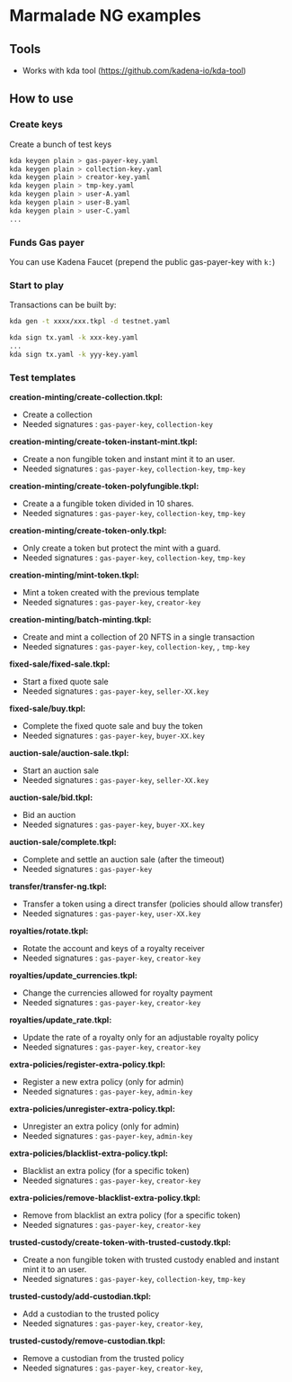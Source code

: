 # Marmalade NG examples


## Tools
  - Works with kda tool (https://github.com/kadena-io/kda-tool)

## How to use

### Create keys
  Create a bunch of test keys

  ```sh
  kda keygen plain > gas-payer-key.yaml
  kda keygen plain > collection-key.yaml
  kda keygen plain > creator-key.yaml
  kda keygen plain > tmp-key.yaml
  kda keygen plain > user-A.yaml
  kda keygen plain > user-B.yaml
  kda keygen plain > user-C.yaml
  ...
  ```

### Funds Gas payer
  You can use Kadena Faucet (prepend the public gas-payer-key with `k:`)

### Start to play
  Transactions can be built by:

  ```sh
  kda gen -t xxxx/xxx.tkpl -d testnet.yaml

  kda sign tx.yaml -k xxx-key.yaml
  ...
  kda sign tx.yaml -k yyy-key.yaml
  ```

### Test templates

**creation-minting/create-collection.tkpl:**
- Create a collection
- Needed signatures : ``gas-payer-key``, ``collection-key``

**creation-minting/create-token-instant-mint.tkpl:**
- Create a non fungible token and instant mint it to an user.
- Needed signatures : ``gas-payer-key``, ``collection-key``, ``tmp-key``

**creation-minting/create-token-polyfungible.tkpl:**
- Create a a fungible token divided in 10 shares.
- Needed signatures : ``gas-payer-key``, ``collection-key``, ``tmp-key``

**creation-minting/create-token-only.tkpl:**
- Only create a token but protect the mint with a guard.
- Needed signatures : ``gas-payer-key``, ``collection-key``, ``tmp-key``

**creation-minting/mint-token.tkpl:**
- Mint a token created with the previous template
- Needed signatures : ``gas-payer-key``, ``creator-key``

**creation-minting/batch-minting.tkpl:**
- Create and mint a collection of 20 NFTS in a single transaction
- Needed signatures : ``gas-payer-key``, ``collection-key``, , ``tmp-key``

**fixed-sale/fixed-sale.tkpl:**
- Start a fixed quote sale
- Needed signatures : ``gas-payer-key``, ``seller-XX.key``

**fixed-sale/buy.tkpl:**
- Complete the fixed quote sale and buy the token
- Needed signatures : ``gas-payer-key``, ``buyer-XX.key``

**auction-sale/auction-sale.tkpl:**
- Start an auction sale
- Needed signatures : ``gas-payer-key``, ``seller-XX.key``

**auction-sale/bid.tkpl:**
- Bid an auction
- Needed signatures : ``gas-payer-key``, ``buyer-XX.key``

**auction-sale/complete.tkpl:**
- Complete and settle an auction sale (after the timeout)
- Needed signatures : ``gas-payer-key``

**transfer/transfer-ng.tkpl:**
- Transfer a token using a direct transfer (policies should allow transfer)
- Needed signatures : ``gas-payer-key``, ``user-XX.key``

**royalties/rotate.tkpl:**
- Rotate the account and keys of a royalty receiver
- Needed signatures : ``gas-payer-key``, ``creator-key``

**royalties/update_currencies.tkpl:**
- Change the currencies allowed for royalty payment
- Needed signatures : ``gas-payer-key``, ``creator-key``

**royalties/update_rate.tkpl:**
- Update the rate of a royalty only for an adjustable royalty policy
- Needed signatures : ``gas-payer-key``, ``creator-key``

**extra-policies/register-extra-policy.tkpl:**
- Register a new extra policy (only for admin)
- Needed signatures : ``gas-payer-key``, ``admin-key``

**extra-policies/unregister-extra-policy.tkpl:**
- Unregister an extra policy (only for admin)
- Needed signatures : ``gas-payer-key``, ``admin-key``

**extra-policies/blacklist-extra-policy.tkpl:**
- Blacklist an extra policy (for a specific token)
- Needed signatures : ``gas-payer-key``, ``creator-key``

**extra-policies/remove-blacklist-extra-policy.tkpl:**
- Remove from blacklist an extra policy (for a specific token)
- Needed signatures : ``gas-payer-key``, ``creator-key``

**trusted-custody/create-token-with-trusted-custody.tkpl:**
- Create a non fungible token with trusted custody enabled and instant mint it to an user.
- Needed signatures : ``gas-payer-key``, ``collection-key``, ``tmp-key``

**trusted-custody/add-custodian.tkpl:**
- Add a custodian to the trusted policy
- Needed signatures : ``gas-payer-key``, ``creator-key``,

**trusted-custody/remove-custodian.tkpl:**
- Remove a custodian from the trusted policy
- Needed signatures : ``gas-payer-key``, ``creator-key``,

